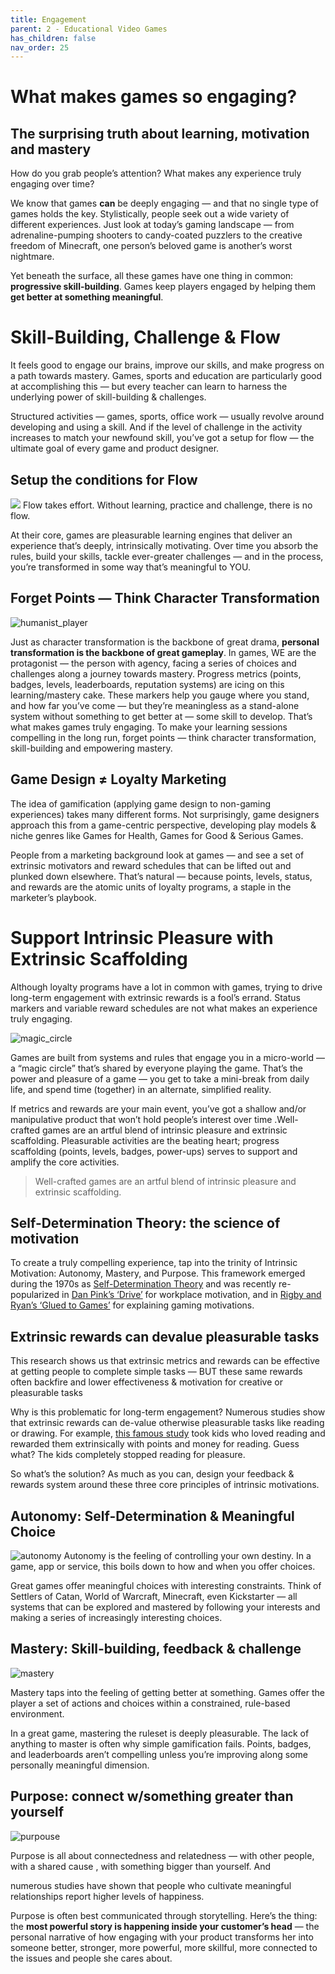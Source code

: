 ```yaml
---
title: Engagement
parent: 2 - Educational Video Games
has_children: false
nav_order: 25
---
```

# What makes games so engaging?

## The surprising truth about learning, motivation and mastery

How do you grab people’s attention?
What makes any experience truly engaging over time?

We know that games **can** be deeply engaging — and that no single type of games holds the key. Stylistically, people seek out a wide variety of different experiences. Just look at today’s gaming landscape — from adrenaline-pumping shooters to candy-coated puzzlers to the creative freedom of Minecraft, one person’s beloved game is another’s worst nightmare.

Yet beneath the surface, all these games have one thing in common: **progressive skill-building**. Games keep players engaged by helping them **get better at something meaningful**.

# Skill-Building, Challenge & Flow

It feels good to engage our brains, improve our skills, and make progress on a path towards mastery. Games, sports and education are particularly good at accomplishing this — but every teacher can learn to harness the underlying power of skill-building & challenges.

Structured activities — games, sports, office work — usually revolve around developing and using a skill. And if the level of challenge in the activity increases to match your newfound skill, you’ve got a setup for flow — the ultimate goal of every game and product designer.

## Setup the conditions for Flow
![](../img/flow_changes.jpg)
Flow takes effort. Without learning, practice and challenge, there is no flow.

At their core, games are pleasurable learning engines that deliver an experience that’s deeply, intrinsically motivating. Over time you absorb the rules, build your skills, tackle ever-greater challenges — and in the process, you’re transformed in some way that’s meaningful to YOU.

## Forget Points — Think Character Transformation

![humanist_player](../img/humanist_player.jpg)

Just as character transformation is the backbone of great drama, **personal transformation is the backbone of great gameplay**.
In games, WE are the protagonist — the person with agency, facing a series of choices and challenges along a journey towards mastery. Progress metrics (points, badges, levels, leaderboards, reputation systems) are icing on this learning/mastery cake. These markers help you gauge where you stand, and how far you’ve come — but they’re meaningless as a stand-alone system without something to get better at — some skill to develop. That’s what makes games truly engaging. To make your learning sessions compelling in the long run, forget points — think character transformation, skill-building and empowering mastery.

## Game Design ≠ Loyalty Marketing

The idea of gamification (applying game design to non-gaming experiences) takes many different forms. Not surprisingly, game designers approach this from a game-centric perspective, developing play models & niche genres like Games for Health, Games for Good & Serious Games.

People from a marketing background look at games — and see a set of extrinsic motivators and reward schedules that can be lifted out and plunked down elsewhere. That’s natural — because points, levels, status, and rewards are the atomic units of loyalty programs, a staple in the marketer’s playbook.

# Support Intrinsic Pleasure with Extrinsic Scaffolding

Although loyalty programs have a lot in common with games, trying to drive long-term engagement with extrinsic rewards is a fool’s errand. Status markers and variable reward schedules are not what makes an experience truly engaging.

![magic_circle](../img/magic_circle.jpg)

Games are built from systems and rules that engage you in a micro-world — a “magic circle” that’s shared by everyone playing the game. That’s the power and pleasure of a game — you get to take a mini-break from daily life, and spend time (together) in an alternate, simplified reality.

If metrics and rewards are your main event, you’ve got a shallow and/or manipulative product that won’t hold people’s interest over time .Well-crafted games are an artful blend of intrinsic pleasure and extrinsic scaffolding. Pleasurable activities are the beating heart; progress scaffolding (points, levels, badges, power-ups) serves to support and amplify the core activities.

> Well-crafted games are an artful blend of intrinsic pleasure and extrinsic scaffolding.

## Self-Determination Theory: the science of motivation

To create a truly compelling experience, tap into the trinity of Intrinsic Motivation: Autonomy, Mastery, and Purpose. This framework emerged during the 1970s as [Self-Determination Theory](http://en.wikipedia.org/wiki/Self-determination_theory) and was recently re-popularized in [Dan Pink’s ‘Drive’](http://www.amazon.com/Drive-Surprising-Truth-About-Motivates-ebook/dp/B004P1JDJO/) for workplace motivation, and in [Rigby and Ryan’s ‘Glued to Games’](http://www.amazon.com/Glued-Games-Video-Spellbound-Directions-ebook/dp/B004NYAH66/) for explaining gaming motivations.

## Extrinsic rewards can devalue pleasurable tasks

This research shows us that extrinsic metrics and rewards can be effective at getting people to complete simple tasks — BUT these same rewards often backfire and lower effectiveness & motivation for creative or pleasurable tasks

Why is this problematic for long-term engagement? Numerous studies show that extrinsic rewards can de-value otherwise pleasurable tasks like reading or drawing. For example, [this famous study](http://www.spring.org.uk/2009/10/how-rewards-can-backfire-and-reduce-motivation.php) took kids who loved reading and rewarded them extrinsically with points and money for reading. Guess what? The kids completely stopped reading for pleasure.

So what’s the solution? As much as you can, design your feedback & rewards system around these three core principles of intrinsic motivations.

## Autonomy: Self-Determination & Meaningful Choice

![autonomy](../img/autonomy.jpg)
Autonomy is the feeling of controlling your own destiny. In a game, app or service, this boils down to how and when you offer choices.

Great games offer meaningful choices with interesting constraints. Think of Settlers of Catan, World of Warcraft, Minecraft, even Kickstarter — all systems that can be explored and mastered by following your interests and making a series of increasingly interesting choices.

## Mastery: Skill-building, feedback & challenge

![mastery](../img/mastery.jpg)

Mastery taps into the feeling of getting better at something. Games offer the player a set of actions and choices within a constrained, rule-based environment.

In a great game, mastering the ruleset is deeply pleasurable. The lack of anything to master is often why simple gamification fails. Points, badges, and leaderboards aren’t compelling unless you’re improving along some personally meaningful dimension.

## Purpose: connect w/something greater than yourself

![purpouse](../img/purpouse.jpg)

Purpose is all about connectedness and relatedness — with other people, with a shared cause , with something bigger than yourself. And

numerous studies have shown that people who cultivate meaningful relationships report higher levels of happiness.

Purpose is often best communicated through storytelling. Here’s the thing: the **most powerful story is happening inside your customer’s head** — the personal narrative of how engaging with your product transforms her into someone better, stronger, more powerful, more skillful, more connected to the issues and people she cares about.
